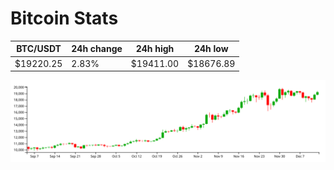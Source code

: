 # Bitcoin Stats

BTC/USDT|24h change|24h high|24h low|
|---|---|---|---|
|$19220.25|2.83%|$19411.00|$18676.89|

<img src="./chart.svg">
